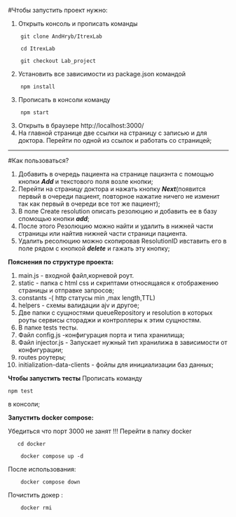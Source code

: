 #Чтобы запустить проект нужно:
1. Открыть консоль и прописать команды 
````
    git clone AndHryb/ItrexLab
````
````
    cd ItrexLab
````
````
    git checkout Lab_project
````

2. Установить  все зависимости из package.json командой 
```
    npm install 
```
3. Прописать в консоли команду 
```
    npm start
```
3. Открыть в браузере  http://localhost:3000/
4. На главной странице две ссылки на страницу с записью и для доктора. Перейти по одной из ссылок и работать со страницей;
___
#Как пользоваться?

1. Добавить в очередь пациента на странице пациэнта с помощью кнопки _**Add**_ и текстового поля возле кнопки;
2. Перейти на страницу доктора и нажать кнопку _**Next**_(появится первый в очереди пациент, 
повторное нажатие ничего не изменит так как первый в очереди все тот же пациент);
3. В поле Create resolution описать резолюцию и добавить ее в базу спомощью кнопки _**add**_;
4. После этого Резолюцию можно найти и удалить в нижней части страницы или найтив нижней части страници пациента.
5. Удалить ресолюцию можно скопировав ResolutionID ивставить его в поле рядом с кнопкой _**delete**_ и гажать эту кнопку;


**Пояснения по структуре проекта:**
1. main.js -  входной файл,корневой роут.
2. static - папка с html css  и скриптами относящаяся к отображению страницы  и отправке запросов;
4. constants -( http статусы min ,max length,TTL)
5. helpers - схемы валидации ajv и другое;
6. Две папки с сущностями queueRepository и resolution в которых роуты сервисы стораджи и контроллеры к этим сущностям.
7. В папке tests тесты.
8. Файл config.js -конфигурация порта и типа хранилища;
9. Файл injector.js - Запускает нужный тип хранилижа в зависимости от конфигурации;
10. routes роутеры;
11. initialization-data-clients - фойлы для инициализации баз данных;


**Чтобы запустить тесты**
 Прописать команду   
 ```
 npm test
```   
 в консоли;

**Запустить docker compose:** 
 
Убедиться что порт 3000 не занят !!!
Перейти в папку docker

 ````
    cd docker
````
````
    docker compose up -d
````
После использования:

````
    docker compose down
````
Почистить докер :
````
    docker rmi     
 


        
